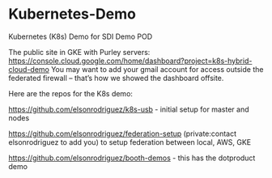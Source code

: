 # Kubernetes-Demo
Kubernetes (K8s) Demo for SDI Demo POD


The public site in GKE with Purley servers: https://console.cloud.google.com/home/dashboard?project=k8s-hybrid-cloud-demo
You may want to add your gmail account for access outside the federated firewall – that’s how we showed the dashboard offsite.

Here are the repos for the K8s demo:

https://github.com/elsonrodriguez/k8s-usb - initial setup for master and nodes

https://github.com/elsonrodriguez/federation-setup (private:contact elsonrodriguez to add you) to setup federation between local, AWS, GKE

https://github.com/elsonrodriguez/booth-demos - this has the dotproduct demo
